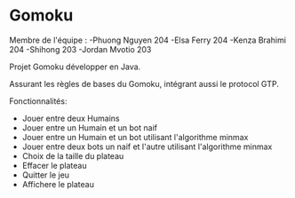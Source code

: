 # Gomoku

Membre de l'équipe : 
-Phuong Nguyen 204
-Elsa Ferry 204
-Kenza Brahimi 204
-Shihong  203
-Jordan Mvotio 203

Projet Gomoku développer en Java.

Assurant les règles de bases du Gomoku, intégrant aussi le protocol GTP.

Fonctionnalités:
- Jouer entre deux Humains
- Jouer entre un Humain et un bot naif
- Jouer entre un Humain et un bot utilisant l'algorithme minmax
- Jouer entre deux bots un naif et l'autre utilisant l'algorithme minmax
- Choix de la taille du plateau
- Effacer le plateau
- Quitter le jeu
- Affichere le plateau
